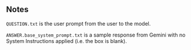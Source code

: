 ## Notes

`QUESTION.txt` is the user prompt from the user to the model.

`ANSWER.base_system_prompt.txt` is a sample response from Gemini with no
System Instructions applied (i.e. the box is blank).